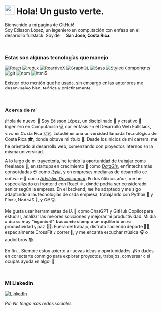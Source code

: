 <h1><img src="https://emojis.slackmojis.com/emojis/images/1531849430/4246/blob-sunglasses.gif?1531849430" width="30"/> Hola! Un gusto verte.</h1>

<p>Bienvenido a mi página de GitHub! </br> Soy Edisson López, un ingeniero en computación con enfásis en el desarrollo fullstack. Soy de <img src="https://cdn-icons-png.flaticon.com/512/197/197506.png" width="13"/> <b>San José, Costa Rica.</b></p>

&nbsp;

<h3>Estas son algunas tecnologías que manejo</h3>
<p>
  <img alt="React" src="https://img.shields.io/badge/-React-45b8d8?style=flat-square&logo=react&logoColor=white" />
  <img alt="redux" src="https://img.shields.io/badge/-Redux-764ABC?style=flat-square&logo=redux&logoColor=white" />
  <img alt="ReactiveX" src="https://img.shields.io/badge/-RxJs-B7178C?style=flat-square&logo=reactivex&logoColor=white" />
  <img alt="GraphQL" src="https://img.shields.io/badge/-GraphQL-E10098?style=flat-square&logo=graphql&logoColor=white" />
  <img alt="Sass" src="https://img.shields.io/badge/-Sass-CC6699?style=flat-square&logo=sass&logoColor=white" />
  <img alt="Styled Components" src="https://img.shields.io/badge/-Styled_Components-db7092?style=flat-square&logo=styled-components&logoColor=white" />
  <img alt="git" src="https://img.shields.io/badge/-Git-F05032?style=flat-square&logo=git&logoColor=white" />
  <img alt="npm" src="https://img.shields.io/badge/-NPM-CB3837?style=flat-square&logo=npm&logoColor=white" />
  <img alt="html5" src="https://img.shields.io/badge/-HTML5-E34F26?style=flat-square&logo=html5&logoColor=white" />
</p>
<p>Existen otro montón que he usado, sin embargo en las anteriores me desenvuelvo bien, teórica y prácticamente.</p>

&nbsp;

<h3>Acerca de mí</h3>
<p>¡Hola de nuevo! 👋 Soy Edisson López, un disciplinado 🎯 y creativo 🎨 Ingeniero en Computación 💻 con enfásis en el Desarrollo Web Fullstack, vivo en Costa Rica 🇨🇷. Estudié en una universidad llamada Tecnológico de Costa Rica 🎓, donde obtuve mi título 🏅. Desde los inicios de mi carrera, me he orientado al desarrollo web, comenzando con proyectos internos en la misma universidad.</p>

<p>A lo largo de mi trayectoria, he tenido la oportunidad de trabajar como freelance 💼, en startups en crecimiento 🚀 como <i><a href="https://data-gis.com/" target="_blank">DataGis</a></i>, en fintechs más consolidadas 💳 como <i><a href="https://ibylit.com/" target="_blank">Ibylit</a></i>, y en empresas medianas de desarrollo de software 🏢 como <i><a href="https://www.advisiondevelopment.com/" target="_blank">Advision Development</a></i>. En los últimos años, me he especializado en frontend con React ⚛️, donde podría ser considerado senior según la empresa. En el backend, me he adaptado y me sigo adaptando a las tecnologías de cada empresa, trabajando con Python 🐍 y Flask, NodeJS 🚀, y C# 💻.</p>

<p>Me gusta usar herramientas de IA 🤖 como ChatGPT y GitHub Copilot para estudiar, analizar las mejores soluciones y mejorar mi productividad. Mi día a día es muy "ingenieril", buscando siempre un equilibrio entre productividad y paz 🧘‍♂️. Fuera del trabajo, disfruto haciendo deporte 🏋️‍♂️, especialmente CrossFit y correr 🏃, y me encanta escuchar música 🎧 o audiolibros 📚.</p>

<p>En fin... Siempre estoy abierto a nuevas ideas y oportunidades. ¡No dudes en conectarte conmigo para explorar proyectos, trabajos, conversar o si ocupas ayuda en algo! 🌟</p>

&nbsp;

<h3>Mi LinkedIn</h3>
<p>
  <a href="https://www.linkedin.com/in/ediloaz" target="_blank"><img alt="LinkedIn" src="https://img.shields.io/badge/linkedin-%230077B5.svg?&style=for-the-badge&logo=linkedin&logoColor=white" /></a> 
</p>
<p><i>Pd: No tengo más redes sociales.</i></p>
